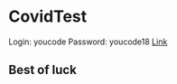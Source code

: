 # CovidTest

Login: youcode
Password: youcode18
[Link](https://youcode-covitest.herokuapp.com/)

## Best of luck


